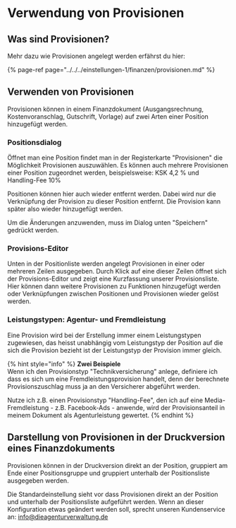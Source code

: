 # Verwendung von Provisionen

## Was sind Provisionen?

Mehr dazu wie Provisionen angelegt werden erfährst du hier:

{% page-ref page="../../../einstellungen-1/finanzen/provisionen.md" %}

## Verwenden von Provisionen

Provisionen können in einem Finanzdokument \(Ausgangsrechnung, Kostenvoranschlag, Gutschrift, Vorlage\) auf zwei Arten einer Position hinzugefügt werden.

### Positionsdialog

Öffnet man eine Position findet man in der Registerkarte "Provisionen" die Möglichkeit Provisionen auszuwählen. Es können auch mehrere Provisionen einer Position zugeordnet werden, beispielsweise: KSK 4,2 % und Handling-Fee 10%

Positionen können hier auch wieder entfernt werden. Dabei wird nur die Verknüpfung der Provision zu dieser Position entfernt. Die Provision kann später also wieder hinzugefügt werden.

Um die Änderungen anzuwenden, muss im Dialog unten "Speichern" gedrückt werden.

### Provisions-Editor

Unten in der Positionliste werden angelegt Provisionen in einer oder mehreren Zeilen ausgegeben. Durch Klick auf eine dieser Zeilen öffnet sich der Provisions-Editor und zeigt eine Kurzfassung unserer Provisionsliste. Hier können dann weitere Provisionen zu Funktionen hinzugefügt werden oder Verknüpfungen zwischen Positionen und Provisionen wieder gelöst werden.

### Leistungstypen: Agentur- und Fremdleistung

Eine Provision wird bei der Erstellung immer einem Leistungstypen zugewiesen, das heisst unabhängig vom Leistungstyp der Position auf die sich die Provision bezieht ist der Leistungstyp der Provision immer gleich.

{% hint style="info" %}
**Zwei Beispiele**   
Wenn ich den Provisionstyp "Technikversicherung" anlege, definiere ich dass es sich um eine Fremdleistungsprovision handelt, denn der berechnete Provisionszuschlag muss ja an den Versicherer abgeführt werden.   
  
Nutze ich z.B. einen Provisionstyp "Handling-Fee", den ich auf eine Media-Fremdleistung - z.B. Facebook-Ads - anwende, wird der Provisionsanteil in meinem Dokument als Agenturleistung gewertet.
{% endhint %}

## Darstellung von Provisionen in der Druckversion eines Finanzdokuments

Provisionen können in der Druckversion direkt an der Position, gruppiert am Ende einer Positionsgruppe und gruppiert unterhalb der Positionsliste ausgegeben werden.

Die Standardeinstellung sieht vor dass Provisionen direkt an der Position und unterhalb der Positionsliste aufgeführt werden. Wenn an dieser Konfiguration etwas geändert werden soll, sprecht unseren Kundenservice an: [info@dieagenturverwaltung.de](mailto:info@dieagenturverwaltung.de)



